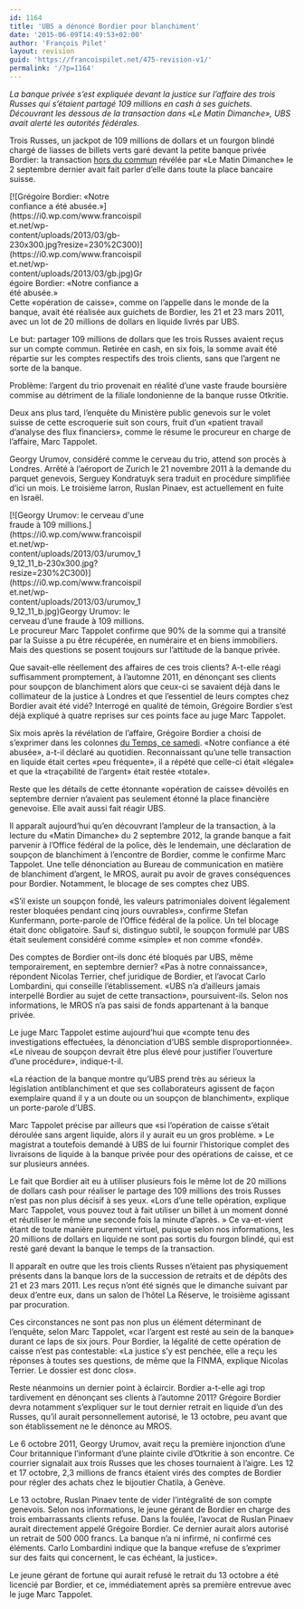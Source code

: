 ```yaml
---
id: 1164
title: 'UBS a dénoncé Bordier pour blanchiment'
date: '2015-06-09T14:49:53+02:00'
author: 'François Pilet'
layout: revision
guid: 'https://francoispilet.net/475-revision-v1/'
permalink: '/?p=1164'
---
```


*La banque privée s’est expliquée devant la justice sur l’affaire des trois Russes qui s’étaient partagé 109 millions en cash à ses guichets. Découvrant les dessous de la transaction dans «Le Matin Dimanche», UBS avait alerté les autorités fédérales.*

Trois Russes, un jackpot de 109 millions de dollars et un fourgon blindé chargé de liasses de billets verts garé devant la petite banque privée Bordier: la transaction [hors du commun](http://www.francoispilet.net/chez-bordier-trois-escrocs-avec-109-millions-au-guichet/) révélée par «Le Matin Dimanche» le 2 septembre dernier avait fait parler d’elle dans toute la place bancaire suisse.

<div class="wp-caption alignleft" id="attachment_486" style="width: 240px">[![Grégoire Bordier: «Notre confiance a été abusée.»](https://i0.wp.com/www.francoispilet.net/wp-content/uploads/2013/03/gb-230x300.jpg?resize=230%2C300)](https://i0.wp.com/www.francoispilet.net/wp-content/uploads/2013/03/gb.jpg)Grégoire Bordier: «Notre confiance a été abusée.»

</div>Cette «opération de caisse», comme on l’appelle dans le monde de la banque, avait été réalisée aux guichets de Bordier, les 21 et 23 mars 2011, avec un lot de 20 millions de dollars en liquide livrés par UBS.

Le but: partager 109 millions de dollars que les trois Russes avaient reçus sur un compte commun. Retirée en cash, en six fois, la somme avait été répartie sur les comptes respectifs des trois clients, sans que l’argent ne sorte de la banque.

Problème: l’argent du trio provenait en réalité d’une vaste fraude boursière commise au détriment de la filiale londonienne de la banque russe Otkritie.

Deux ans plus tard, l’enquête du Ministère public genevois sur le volet suisse de cette escroquerie suit son cours, fruit d’un «patient travail d’analyse des flux financiers», comme le résume le procureur en charge de l’affaire, Marc Tappolet.

Georgy Urumov, considéré comme le cerveau du trio, attend son procès à Londres. Arrêté à l’aéroport de Zurich le 21 novembre 2011 à la demande du parquet genevois, Serguey Kondratuyk sera traduit en procédure simplifiée d’ici un mois. Le troisième larron, Ruslan Pinaev, est actuellement en fuite en Israël.

<div class="wp-caption alignright" id="attachment_484" style="width: 240px">[![Georgy Urumov: le cerveau d'une fraude à 109 millions.](https://i0.wp.com/www.francoispilet.net/wp-content/uploads/2013/03/urumov_19_12_11_b-230x300.jpg?resize=230%2C300)](https://i0.wp.com/www.francoispilet.net/wp-content/uploads/2013/03/urumov_19_12_11_b.jpg)Georgy Urumov: le cerveau d’une fraude à 109 millions.

</div>Le procureur Marc Tappolet confirme que 90% de la somme qui a transité par la Suisse a pu être récupérée, en numéraire et en biens immobiliers. Mais des questions se posent toujours sur l’attitude de la banque privée.

Que savait-elle réellement des affaires de ces trois clients? A-t-elle réagi suffisamment promptement, à l’automne 2011, en dénonçant ses clients pour soupçon de blanchiment alors que ceux-ci se savaient déjà dans le collimateur de la justice à Londres et que l’essentiel de leurs comptes chez Bordier avait été vidé? Interrogé en qualité de témoin, Grégoire Bordier s’est déjà expliqué à quatre reprises sur ces points face au juge Marc Tappolet.

Six mois après la révélation de l’affaire, Grégoire Bordier a choisi de s’exprimer dans les colonnes [du Temps, ce samedi](http://www.letemps.ch/Page/Uuid/5e21753e-9332-11e2-a4ba-4ec24fb4b947#.UVCtnVuu_Gk). «Notre confiance a été abusée», a-t-il déclaré au quotidien. Reconnaissant qu’une telle transaction en liquide était certes «peu fréquente», il a répété que celle-ci était «légale» et que la «traçabilité de l’argent» était restée «totale».

Reste que les détails de cette étonnante «opération de caisse» dévoilés en septembre dernier n’avaient pas seulement étonné la place financière genevoise. Elle avait aussi fait réagir UBS.

Il apparaît aujourd’hui qu’en découvrant l’ampleur de la transaction, à la lecture du «Matin Dimanche» du 2 septembre 2012, la grande banque a fait parvenir à l’Office fédéral de la police, dès le lendemain, une déclaration de soupçon de blanchiment à l’encontre de Bordier, comme le confirme Marc Tappolet. Une telle dénonciation au Bureau de communication en matière de blanchiment d’argent, le MROS, aurait pu avoir de graves conséquences pour Bordier. Notamment, le blocage de ses comptes chez UBS.

«S’il existe un soupçon fondé, les valeurs patrimoniales doivent légalement rester bloquées pendant cinq jours ouvrables», confirme Stefan Kunfermann, porte-parole de l’Office fédéral de la police. Un tel blocage était donc obligatoire. Sauf si, distinguo subtil, le soupçon formulé par UBS était seulement considéré comme «simple» et non comme «fondé».

Des comptes de Bordier ont-ils donc été bloqués par UBS, même temporairement, en septembre dernier? «Pas à notre connaissance», répondent Nicolas Terrier, chef juridique de Bordier, et l’avocat Carlo Lombardini, qui conseille l’établissement. «UBS n’a d’ailleurs jamais interpellé Bordier au sujet de cette transaction», poursuivent-ils. Selon nos informations, le MROS n’a pas saisi de fonds appartenant à la banque privée.

Le juge Marc Tappolet estime aujourd’hui que «compte tenu des investigations effectuées, la dénonciation d’UBS semble disproportionnée». «Le niveau de soupçon devrait être plus élevé pour justifier l’ouverture d’une procédure», indique-t-il.

«La réaction de la banque montre qu’UBS prend très au sérieux la législation antiblanchiment et que ses collaborateurs agissent de façon exemplaire quand il y a un doute ou un soupçon de blanchiment», explique un porte-parole d’UBS.

Marc Tappolet précise par ailleurs que «si l’opération de caisse s’était déroulée sans argent liquide, alors il y aurait eu un gros problème. » Le magistrat a toutefois demandé à UBS de lui fournir l’historique complet des livraisons de liquide à la banque privée pour des opérations de caisse, et ce sur plusieurs années.

Le fait que Bordier ait eu à utiliser plusieurs fois le même lot de 20 millions de dollars cash pour réaliser le partage des 109 millions des trois Russes n’est pas non plus décisif à ses yeux. «Lors d’une telle opération, explique Marc Tappolet, vous pouvez tout à fait utiliser un billet à un moment donné et réutiliser le même une seconde fois la minute d’après. » Ce va-et-vient étant de toute manière purement virtuel, puisque selon nos informations, les 20 millions de dollars en liquide ne sont pas sortis du fourgon blindé, qui est resté garé devant la banque le temps de la transaction.

Il apparaît en outre que les trois clients Russes n’étaient pas physiquement présents dans la banque lors de la succession de retraits et de dépôts des 21 et 23 mars 2011. Les reçus n’ont été signés que le dimanche suivant par deux d’entre eux, dans un salon de l’hôtel La Réserve, le troisième agissant par procuration.

Ces circonstances ne sont pas non plus un élément déterminant de l’enquête, selon Marc Tappolet, «car l’argent est resté au sein de la banque» durant ce laps de six jours. Pour Bordier, la légalité de cette opération de caisse n’est pas contestable: «La justice s’y est penchée, elle a reçu les réponses à toutes ses questions, de même que la FINMA, explique Nicolas Terrier. Le dossier est donc clos».

Reste néanmoins un dernier point à éclaircir. Bordier a-t-elle agi trop tardivement en dénonçant ses clients à l’automne 2011? Grégoire Bordier devra notamment s’expliquer sur le tout dernier retrait en liquide d’un des Russes, qu’il aurait personnellement autorisé, le 13 octobre, peu avant que son établissement ne le dénonce au MROS.

Le 6 octobre 2011, Georgy Urumov, avait reçu la première injonction d’une Cour britannique l’informant d’une plainte civile d’Otkritie à son encontre. Ce courrier signalait aux trois Russes que les choses tournaient à l’aigre. Les 12 et 17 octobre, 2,3 millions de francs étaient virés des comptes de Bordier pour régler des achats chez le bijoutier Chatila, à Genève.

Le 13 octobre, Ruslan Pinaev tente de vider l’intégralité de son compte genevois. Selon nos informations, le jeune gérant de Bordier en charge des trois embarrassants clients refuse. Dans la foulée, l’avocat de Ruslan Pinaev aurait directement appelé Grégoire Bordier. Ce dernier aurait alors autorisé un retrait de 500 000 francs. La banque n’a ni infirmé, ni confirmé ces éléments. Carlo Lombardini indique que la banque «refuse de s’exprimer sur des faits qui concernent, le cas échéant, la justice».

Le jeune gérant de fortune qui aurait refusé le retrait du 13 octobre a été licencié par Bordier, et ce, immédiatement après sa première entrevue avec le juge Marc Tappolet.